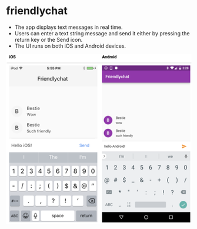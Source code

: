 # friendlychat
* The app displays text messages in real time.
* Users can enter a text string message and send it either by pressing the return key or the Send icon.
* The UI runs on both iOS and Android devices.

![Screenshot](screenshot.png)
